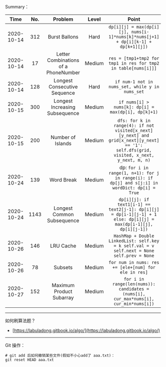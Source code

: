 Summary：

|    Time    | No.  |               Problem                | Level  |                            Point                             |
| :--------: | :--: | :----------------------------------: | :----: | :----------------------------------------------------------: |
| 2020-10-14 | 312  |            Burst Ballons             |  Hard  | `dp[i][j] = max(dp[i][j], nums[i-1]*nums[k]*nums[j+1] + dp[i][k-1] + dp[k+1][j])` |
| 2020-10-14 |  17  | Letter Combinations of a PhoneNumber | Medium | `res = [tmp1+tmp2 for tmp1 in res for tmp2 in table[nums[i]]]` |
| 2020-10-14 | 128  |     Longest Consecutive Sequence     |  Hard  |       `if num-1 not in nums_set, while y in nums_set`        |
| 2020-10-15 | 300  |    Longest Increasing Subsequence    | Medium |     `if nums[i] > nums[k]: dp[i] = max(dp[i], dp[k]+1)`      |
| 2020-10-15 | 200  |          Number of Islands           | Medium | `dfs: for k in range(4): if not visited[x_next][y_next] and grid[x_next][y_next] == '1': self.dfs(grid, visited, x_next, y_next, m, n)` |
| 2020-10-24 | 139  |              Word Break              | Medium | dp: `for i in range(1, n+1): for j in range(i): if dp[j] and s[j:i] in wordDict: dp[i] = True` |
| 2020-10-24 | 1143 |      Longest Common Subsequence      | Medium | `dp[i][j]: if text1[i-1] == text2[j-1]: dp[i][j] = dp[i-1][j-1] + 1 else: dp[i][j] = max(dp[i-1][j], dp[i][j-1])` |
| 2020-10-26 | 146  |              LRU Cache               | Medium | `HashMap + Double LinkedList: self.key = k self.val = v self.next = None self.prev = None` |
| 2020-10-26 |  78  |               Subsets                | Medium |     `for num in nums: res += [ele+[num] for ele in res]`     |
| 2020-10-27 | 152  |       Maximum Product Subarray       | Medium | `for i in range(len(nums)): candidates = (nums[i], cur_max*nums[i], cur_min*nums[i])` |



****

如何刷算法题？

- [https://labuladong.gitbook.io/algo/](https://labuladong.gitbook.io/algo/)





****

Git 操作：

```shell
# git add 后如何撤销某些文件(假如不小心add了 aaa.txt)：
git reset HEAD aaa.txt
```

